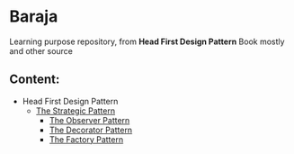 # Baraja
Learning purpose repository, from **Head First Design Pattern** Book mostly and other source

## Content:
- Head First Design Pattern
  - [The Strategic Pattern](https://github.com/harrisfz/baraja-design-pattern/tree/master/src/io/sago/baraja/design/pattern/strategic)
	- [The Observer Pattern](https://github.com/harrisfz/baraja-design-pattern/tree/master/src/io/sago/baraja/design/pattern/observer)
	- [The Decorator Pattern](https://github.com/harrisfz/baraja-design-pattern/tree/master/src/io/sago/baraja/design/pattern/decorator)
	- [The Factory Pattern](https://github.com/harrisfz/baraja-design-pattern/tree/master/src/io/sago/baraja/design/pattern/factory/bookexample)
